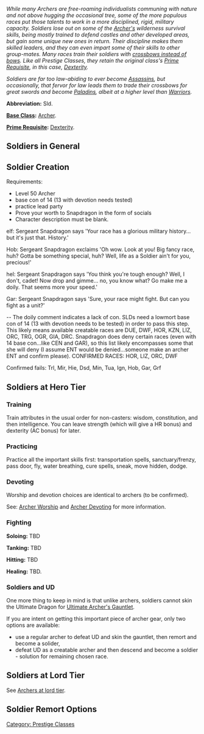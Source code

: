 *While many Archers are free-roaming individualists communing with
nature and not above hugging the occasional tree, some of the more
populous races put those talents to work in a more disciplined, rigid,
military capacity. Soldiers lose out on some of the
[Archer's](:Category:Archers.md "wikilink") wilderness survival skills,
being mostly trained to defend castles and other developed areas, but
gain some unique new ones in return. Their discipline makes them skilled
leaders, and they can even impart some of their skills to other
group-mates. Many races train their soldiers with [crossbows instead of
bows](:Category:Missile_Weapons.md "wikilink"). Like all Prestige
Classes, they retain the original class's [Prime
Requisite](Prime_Requisite "wikilink"), in this case,
[Dexterity](Dexterity "wikilink").*

*Soldiers are far too law-abiding to ever become
[Assassins](:Category:Assassins.md "wikilink"), but occasionally, that
fervor for law leads them to trade their crossbows for great swords and
become [Paladins](:Category:Paladins.md "wikilink"), albeit at a higher
level than [Warriors](:Category:Warriors.md "wikilink").*

**Abbreviation:** Sld.

**[Base Class](:Category:_Core_Classes.md "wikilink"):**
[Archer](:Category:_Archers.md "wikilink").

**[Prime Requisite](Prime_Requisite.md "wikilink"):**
[Dexterity](Dexterity.md "wikilink").

## Soldiers in General

## Soldier Creation

Requirements:

-   Level 50 Archer
-   base con of 14 (13 with devotion needs tested)
-   practice lead party
-   Prove your worth to Snapdragon in the form of socials
-   Character description must be blank.

elf: Sergeant Snapdragon says 'Your race has a glorious military
history... but it's just that. History.'

Hob: Sergeant Snapdragon exclaims 'Oh wow. Look at you! Big fancy race,
huh? Gotta be something special, huh? Well, life as a Soldier ain't for
you, precious!'

hel: Sergeant Snapdragon says 'You think you're tough enough? Well, I
don't, cadet! Now drop and gimme... no, you know what? Go make me a
doily. That seems more your speed.'

Gar: Sergeant Snapdragon says 'Sure, your race might fight. But can you
fight as a unit?'

-- The doily comment indicates a lack of con. SLDs need a lowmort base
con of 14 (13 with devotion needs to be tested) in order to pass this
step. This likely means available creatable races are DUE, DWF, HOR,
KZN, LIZ, ORC, TRG, OGR, GIA, DRC. Snapdragon does deny certain races
(even with 14 base con...like CEN and GAR), so this list likely
encompasses some that she will deny (I assume ENT would be
denied...someone make an archer ENT and confirm please). CONFIRMED
RACES: HOR, LIZ, ORC, DWF

Confirmed fails: Trl, Mir, Hie, Dsd, Min, Tua, Ign, Hob, Gar, Grf

## Soldiers at Hero Tier

### Training

Train attributes in the usual order for non-casters: wisdom,
constitution, and then intelligence. You can leave strength (which will
give a HR bonus) and dexterity (AC bonus) for later.

### Practicing

Practice all the important skills first: transportation spells,
sanctuary/frenzy, pass door, fly, water breathing, cure spells, sneak,
move hidden, dodge.

### Devoting

Worship and devotion choices are identical to archers (to be confirmed).

See: [Archer Worship](:Category:Archers#Worshipping.md "wikilink") and
[Archer Devoting](:Category:Archers#Devoting.md "wikilink") for more
information.

### Fighting

**Soloing:** TBD

**Tanking:** TBD

**Hitting:** TBD

**Healing:** TBD.

### Soldiers and UD

One more thing to keep in mind is that unlike archers, soldiers cannot
skin the Ultimate Dragon for [Ultimate Archer's
Gauntlet](Ultimate_Archer's_Gauntlet "wikilink").

If you are intent on getting this important piece of archer gear, only
two options are available:

-   use a regular archer to defeat UD and skin the gauntlet, then remort
    and become a solider,
-   defeat UD as a creatable archer and then descend and become a
    soldier - solution for remaining chosen race.

## Soldiers at Lord Tier

See [Archers at lord
tier](:Category:Archers#Archers_at_Lord_Tier.md "wikilink").

## Soldier Remort Options

[Category: Prestige Classes](Category:_Prestige_Classes "wikilink")
